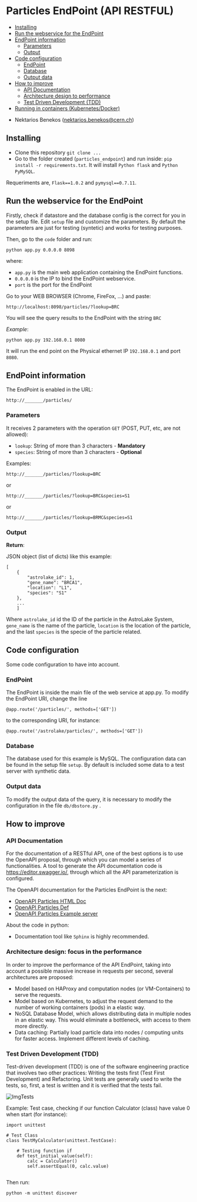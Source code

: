 


# Particles EndPoint (API RESTFUL)

  * [Installing](#installing)
  * [Run the webservice for the EndPoint](#run-the-webservice-for-the-endpoint)
  * [EndPoint information](#endpoint-information)
    + [Parameters](#parameters)
    + [Output](#output)
  * [Code configuration](#code-configuration)
    + [EndPoint](#endpoint)
    + [Database](#database)
    + [Output data](#output-data)
  * [How to improve](#how-to-improve)
    + [API Documentation](#api-documentation)
    + [Architecture design to performance](#architecture-design-to-performance)
    + [Test Driven Development (TDD)](#test-driven-development--tdd-)
  * [Running in containers (Kubernetes/Docker)](#running-in-containers--kubernetes-docker-)



- Nektarios Benekos (nektarios.benekos@cern.ch)


## Installing

- Clone this repository ``git clone ...``
- Go to the folder created (``particles_endpoint``) and run inside: ``pip install -r requirements.txt``. It will install ``Python flask`` and ``Python PyMySQL``.

Requeriments are, ```Flask==1.0.2``` and ```pymysql==0.7.11```.


## Run the webservice for the EndPoint

Firstly, check if datastore and the database config is the correct for you in the setup file. Edit ``setup`` file and customize the parameters. By default the  parameters are just for testing (syntetic) and works for testing purposes.

Then, go to the ``code`` folder and run:

```
python app.py 0.0.0.0 8098
```

where: 
- ``app.py`` is the main web application containing the EndPoint functions.
- ``0.0.0.0`` is the IP to bind the EndPoint webservice.
- ``port`` is the port for the EndPoint

Go to your WEB BROWSER (Chrome, FireFox, ...) and paste: 

```
http://localhost:8098/particles/?lookup=BRC
```

You will see the query results to the EndPoint with the string ``BRC``

*Example*:

```
python app.py 192.168.0.1 8080
```

It will run the end point on the Physical ethernet IP ``192.168.0.1`` and port ``8080``.


## EndPoint information

The EndPoint is enabled in the URL: 

```
http://_______/particles/
```

### Parameters

It receives 2 parameters with the operation ``GET`` (POST, PUT, etc, are not allowed):

- ``lookup``: String of more than 3 characters - **Mandatory**
- ``species``: String of more than 3 characters - **Optional**

Examples:

```
http://_______/particles/?lookup=BRC
```

or

```
http://_______/particles/?lookup=BRC&species=S1
```
or  

```
http://_______/particles/?lookup=BRMC&species=S1
```




### Output

**Return**:

JSON object (list of dicts) like this example: 

```
[
    {
        "astrolake_id": 1,
        "gene_name": "BRCA1",
        "location": "L1",
        "species": "S1"
    },
    ...
    ]
```


Where ``astrolake_id`` id the ID of the particle in the AstroLake System, ``gene_name`` is the name of the particle, ``location`` is the location of the particle, and the last ``species`` is the specie of the particle related.


## Code configuration

Some code configuration to have into account.

### EndPoint 

The EndPoint is inside the main file of the web service at app.py.  To modify the EndPoint URI, change the line 

```
@app.route('/particles/', methods=['GET'])
``` 

to the corresponding URI, for instance:

```
@app.route('/astrolake/particles/', methods=['GET'])
``` 



### Database

The database used for this example is MySQL. The configuration data can be found in the setup file ``setup``. By default is included some  data to a test server with synthetic data.

### Output data

To modify the output data of the query, it is necessary to modify the configuration in the file ``db/dbstore.py`` .


## How to improve

### API Documentation

For the documentation of a RESTful API, one of the best options is to use the OpenAPI proposal, through which you can model a series of functionalities. A tool to generate the API documentation code is https://editor.swagger.io/, through which all the API parameterization is configured.

The OpenAPI documentation for the Particles EndPoint is the next: 

- [OpenAPI Particles HTML Doc](./extras/particles_openapi.html)
- [OpenAPI Particles Def](./extras/particles_openapi.yml)
- [OpenAPI Particles Example server](./extras/particles_openapi_server.zip)

About the code in python: 

- Documentation tool like ``Sphinx`` is highly recommended.




### Architecture design: focus in the performance

In order to improve the performance of the API EndPoint, taking into account a possible massive increase in requests per second, several architectures are proposed:

- Model based on HAProxy and computation nodes (or VM-Containers) to serve the requests.
- Model based on Kubernetes, to adjust the request demand to the number of working containers (pods) in a elastic way.
- NoSQL Database Model, which allows distributing data in multiple nodes in an elastic way. This would eliminate a bottleneck, with access to them more directly. 
- Data caching: Partially load particle data into nodes / computing units for faster access. Implement different levels of caching.



### Test Driven Development (TDD)

Test-driven development (TDD) is one of the  software engineering practice that involves two other practices: Writing the tests first (Test First Development) and Refactoring. Unit tests are generally used to write the tests, so, first, a test is written and it is verified that the tests fail.

![ImgTests](https://cdn-media-1.freecodecamp.org/images/1*FZGakHQbCUMAyDinf-KBiw.png)

Example: Test case, checking if our function Calculator (class) have value 0 when start (for instance):


```
import unittest  

# Test Class
class TestMyCalculator(unittest.TestCase):  

    # Testing function if
    def test_initial_value(self):
        calc = Calculator()
        self.assertEqual(0, calc.value)
    
```

Then run:

```
python -m unittest discover
```




